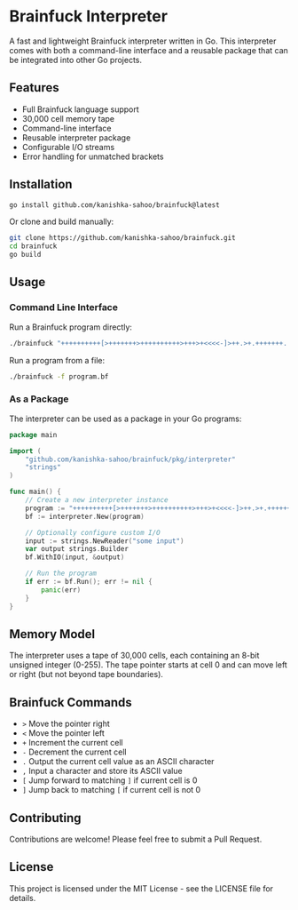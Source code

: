 # Brainfuck Interpreter

A fast and lightweight Brainfuck interpreter written in Go. This interpreter comes with both a command-line interface and a reusable package that can be integrated into other Go projects.

## Features

- Full Brainfuck language support
- 30,000 cell memory tape
- Command-line interface
- Reusable interpreter package
- Configurable I/O streams
- Error handling for unmatched brackets

## Installation

```bash
go install github.com/kanishka-sahoo/brainfuck@latest
```

Or clone and build manually:

```bash
git clone https://github.com/kanishka-sahoo/brainfuck.git
cd brainfuck
go build
```

## Usage

### Command Line Interface

Run a Brainfuck program directly:

```bash
./brainfuck "++++++++++[>+++++++>++++++++++>+++>+<<<<-]>++.>+.+++++++..+++.>++.<<+++++++++++++++.>.+++.------.--------.>+.>."
```

Run a program from a file:

```bash
./brainfuck -f program.bf
```

### As a Package

The interpreter can be used as a package in your Go programs:

```go
package main

import (
    "github.com/kanishka-sahoo/brainfuck/pkg/interpreter"
    "strings"
)

func main() {
    // Create a new interpreter instance
    program := "++++++++++[>+++++++>++++++++++>+++>+<<<<-]>++.>+.+++++++..+++."
    bf := interpreter.New(program)

    // Optionally configure custom I/O
    input := strings.NewReader("some input")
    var output strings.Builder
    bf.WithIO(input, &output)

    // Run the program
    if err := bf.Run(); err != nil {
        panic(err)
    }
}
```

## Memory Model

The interpreter uses a tape of 30,000 cells, each containing an 8-bit unsigned integer (0-255). The tape pointer starts at cell 0 and can move left or right (but not beyond tape boundaries).

## Brainfuck Commands

- `>` Move the pointer right
- `<` Move the pointer left
- `+` Increment the current cell
- `-` Decrement the current cell
- `.` Output the current cell value as an ASCII character
- `,` Input a character and store its ASCII value
- `[` Jump forward to matching `]` if current cell is 0
- `]` Jump back to matching `[` if current cell is not 0

## Contributing

Contributions are welcome! Please feel free to submit a Pull Request.

## License

This project is licensed under the MIT License - see the LICENSE file for details.
